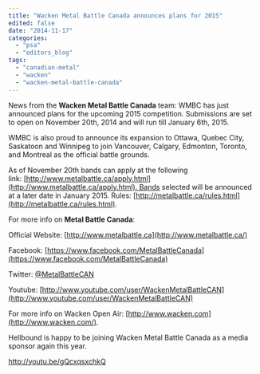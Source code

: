 ```yaml
---
title: "Wacken Metal Battle Canada announces plans for 2015"
edited: false
date: "2014-11-17"
categories:
  - "psa"
  - "editors_blog"
tags:
  - "canadian-metal"
  - "wacken"
  - "wacken-metal-battle-canada"
---
```


News from the **Wacken Metal Battle Canada** team: WMBC has just announced plans for the upcoming 2015 competition. Submissions are set to open on November 20th, 2014 and will run till January 6th, 2015.

WMBC is also proud to announce its expansion to Ottawa, Quebec City, Saskatoon and Winnipeg to join Vancouver, Calgary, Edmonton, Toronto, and Montreal as the official battle grounds.

As of November 20th bands can apply at the following link: [http://www.metalbattle.ca/apply.html](http://www.metalbattle.ca/apply.html). Bands selected will be announced at a later date in January 2015. Rules: [http://metalbattle.ca/rules.html](http://metalbattle.ca/rules.html).

For more info on **Metal Battle Canada**:

Official Website: [http://www.metalbattle.ca](http://www.metalbattle.ca/)

Facebook: [https://www.facebook.com/MetalBattleCanada](https://www.facebook.com/MetalBattleCanada)

Twitter: [@MetalBattleCAN](http://www.twitter.com/MetalBattleCAN)

Youtube: [http://www.youtube.com/user/WackenMetalBattleCAN](http://www.youtube.com/user/WackenMetalBattleCAN)

For more info on Wacken Open Air: [http://www.wacken.com](http://www.wacken.com/).

Hellbound is happy to be joining Wacken Metal Battle Canada as a media sponsor again this year.

http://youtu.be/gQcxqsxchkQ
